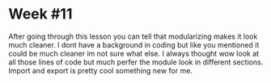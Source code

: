 # Week #11

After going through this lesson you can tell that modularizing makes it look much cleaner. I dont have a background in coding but like you mentioned it could be much cleaner im not sure what else. I always thought wow look at all those lines of code but much perfer the module look in different sections. Import and export is pretty cool something new for me.
